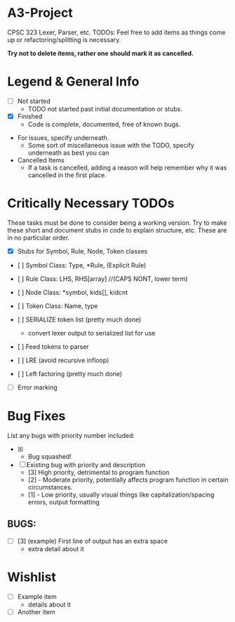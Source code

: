 # A3-Project
CPSC 323 Lexer, Parser, etc.
TODOs:
Feel free to add items as things come up or refactoring/splitting is necessary.

**Try not to delete items, rather one should mark it as cancelled.**


# Legend & General Info
- [ ] Not started
  - TODO not started past initial documentation or stubs.
- [x] Finished
  - Code is complete, documented, free of known bugs.

- For issues, specify underneath.
  * Some sort of miscellaneous issue with the TODO, specify underneath as best you can
- Cancelled Items
  * If a task is cancelled, adding a reason will help remember why it was cancelled in the first place.



# Critically Necessary TODOs
These tasks must be done to consider being a working version. Try to make these short and document stubs in code to explain structure, etc. These are in no particular order.

- [x] Stubs for Symbol, Rule, Node, Token classes
- [ ] Symbol Class: Type, \*Rule, (Explicit Rule)
- [ ] Rule Class: LHS, RHS[array] //(CAPS NONT, lower term)
- [ ] Node Class: \*symbol, kids[], kidcnt
- [ ] Token Class: Name, type

- [ ] SERIALIZE token list (pretty much done)
  - convert lexer output to serialized list for use
- [ ] Feed tokens to parser

- [ ] LRE (avoid recursive infloop)
- [ ] Left factoring (pretty much done)
- [ ] Error marking



# Bug Fixes
List any bugs with priority number included:

- [x] - Bug squashed!
- [ ] Existing bug with priority and description
  * [3] High priority, detrimental to program function
  * [2] - Moderate priority, potentially affects program function in certain circumstances.
  * [1] - Low priority, usually visual things like capitalization/spacing errors, output formatting


## BUGS:
- [ ] [3] (example) First line of output has an extra space
  - extra detail about it


# Wishlist
- [ ] Example item
  - details about it
- [ ] Another item

